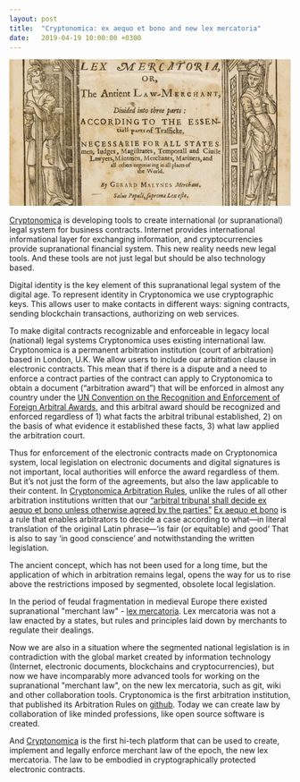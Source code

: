 ```yaml
---
layout: post
title:  "Cryptonomica: ex aequo et bono and new lex mercatoria"
date:   2019-04-19 10:00:00 +0300
---
```


![Lex Mercatoria ancient book.png](/images/lex.mercatoria.ancient.book.png)

[Cryptonomica](https://cryptonomica.net) is developing tools to create international (or supranational) legal system for business contracts. Internet provides international informational layer for exchanging information, and cryptocurrencies provide supranational financial system. This new reality needs new legal tools. And these tools are not just legal but should be also technology based. 

Digital identity is the key element of this  supranational legal system of the digital age. To represent identity in Cryptonomica we use cryptographic keys. This allows user to make contacts in different ways: signing contracts, sending blockchain transactions, authorizing on web services.
                                          
To make digital contracts recognizable and enforceable in legacy local (national) legal systems Cryptonomica uses existing international law. Cryptonomica is a permanent arbitration institution (court of arbitration) based in London, U.K. We allow users to include our arbitration clause in electronic contracts. This mean that if there is a dispute and a need to enforce a contract parties of the contract can apply to Cryptonomica to obtain a document (“arbitration award”) that will be enforced in almost any country under the [UN Convention on the Recognition and Enforcement of Foreign Arbitral Awards](http://www.uncitral.org/uncitral/uncitral_texts/arbitration/NYConvention.html), and this arbitral award should be recognized and enforced regardless of 1) what facts the arbitral tribunal established, 2) on the basis of what evidence it established these facts, 3) what law applied the arbitration court. 
                                          
Thus for enforcement of the electronic contracts made on Cryptonomica system, local legislation on electronic documents and digital signatures is not important, local authorities will enforce the award regardless of them. But it’s not just the form of the agreements, but also the law applicable to their content. In [Cryptonomica Arbitration Rules](https://github.com/Cryptonomica/arbitration-rules/blob/master/Arbitration_Rules/Cryptonomica/Cryptonomica-Arbitration-Rules.EN.clearsigned.md), unlike the rules of all other arbitration institutions written that our [“arbitral tribunal shall decide ex aequo et bono unless otherwise agreed by the parties”](https://github.com/Cryptonomica/arbitration-rules/blob/master/Arbitration_Rules/Cryptonomica/Cryptonomica-Arbitration-Rules.EN.clearsigned.md#applicable-law-ex-aequo-et-bono) [Ex aequo et bono](http://www.duhaime.org/LegalDictionary/E/ExAequoEtBono.aspx) is a rule that enables arbitrators to decide a case according to what—in literal translation of the original Latin phrase—‘is fair (or equitable) and good’ That is also to say ‘in good conscience’ and notwithstanding the written legislation. 

The ancient concept, which has not been used for a long time, but the application of which in arbitration remains legal, opens the way for us to rise above the restrictions imposed by segmented, obsolete local legislation. 
                                          
In the period of feudal fragmentation in medieval Europe there existed supranational "merchant law" - [lex mercatoria](https://en.wikipedia.org/wiki/Lex_mercatoria). Lex mercatoria was not a law enacted by a states, but rules and principles laid down by merchants to regulate their dealings. 
                                          
Now we are also in a situation where the segmented national legislation is in contradiction with the global market created by information technology (Internet, electronic documents, blockchains and cryptocurrencies), but now we have incomparably more advanced tools for working on the supranational "merchant law", on the new lex mercatoria, such as git, wiki and other collaboration tools. Cryptonomica is the first arbitration institution, that published its Arbitration Rules on [github](https://github.com/Cryptonomica/arbitration-rules). Today we can create law by collaboration of like minded professions, like open source software is created.

And [Cryptonomica](https://cryptonomica.net) is the first hi-tech platform that can be used to create, implement and legally enforce merchant law of the epoch, the new lex mercatoria. The law to be embodied in cryptographically protected electronic contracts.